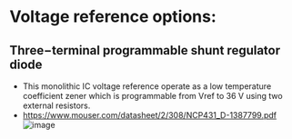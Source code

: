 # Voltage reference options:


##  Three−terminal programmable shunt regulator diode
- This monolithic IC voltage reference operate as a low temperature coefficient zener which is programmable from Vref to 36 V using two external resistors.
- https://www.mouser.com/datasheet/2/308/NCP431_D-1387799.pdf
![image](https://user-images.githubusercontent.com/42329930/214989467-e7b78696-751a-4d93-bc55-680c62ea9dd7.png)
